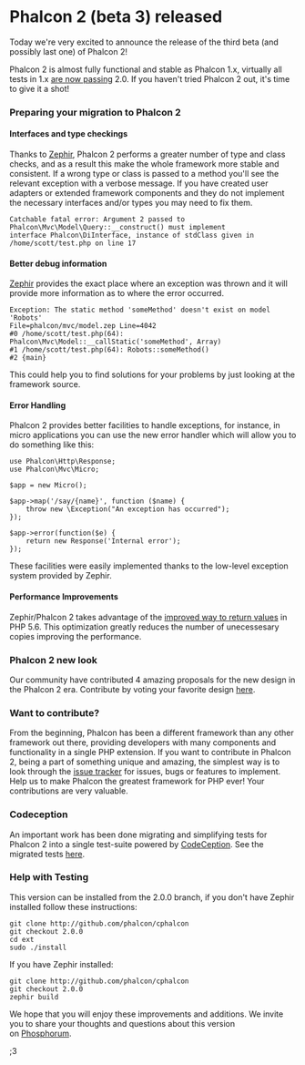 <!--
slug: phalcon-2-beta-3-released
date: Wed Oct 15 2014 11:58:00 GMT-0400 (EDT)
tags: phalcon, phalcon2, phalconphp, zephir
title: Phalcon 2 (beta 3) released
id: 100083107700
link: http://blog.phalconphp.com/post/100083107700/phalcon-2-beta-3-released
raw: {"blog_name":"phalconphp","id":100083107700,"post_url":"http://blog.phalconphp.com/post/100083107700/phalcon-2-beta-3-released","slug":"phalcon-2-beta-3-released","type":"text","date":"2014-10-15 15:58:00 GMT","timestamp":1413388680,"state":"published","format":"html","reblog_key":"cG6rnFZD","tags":["phalcon","phalcon2","phalconphp","zephir"],"short_url":"http://tmblr.co/Z6Pumv1TDQmTq","highlighted":[],"note_count":5,"title":"Phalcon 2 (beta 3) released","body":"<p>Today we&rsquo;re very excited to announce the release of the third beta (and possibly last one) of Phalcon 2!</p>\n<p>Phalcon 2 is almost fully functional and stable as Phalcon 1.x, virtually all tests in 1.x <a href=\"https://travis-ci.org/phalcon/cphalcon/builds/38007986\">are now passing</a> 2.0. If you haven&rsquo;t tried Phalcon 2 out, it&rsquo;s time to give it a shot!</p>\n<h3>Preparing your migration to Phalcon 2</h3>\n<h4>Interfaces and type checkings</h4>\n<p>Thanks to <a href=\"http://www.zephir-lang.org\">Zephir</a>, Phalcon 2 performs a greater number of type and class checks, and as a result this make the whole framework more stable and consistent. If a wrong type or class is passed to a method you&rsquo;ll see the relevant exception with a verbose message. If you have created user adapters or extended framework components and they do not implement the necessary interfaces and/or types you may need to fix them.</p>\n<pre class=\"sh_php sh_sourceCode\">Catchable fatal error: Argument 2 passed to Phalcon\\Mvc\\Model\\Query::__construct() must implement \ninterface Phalcon\\DiInterface, instance of stdClass given in /home/scott/test.php on line 17\n</pre>\n<h4>Better debug information</h4>\n<p><a href=\"http://zephir-lang.com/\">Zephir</a> provides the exact place where an exception was thrown and it will provide more information as to where the error occurred.</p>\n<pre class=\"sh_php sh_sourceCode\">Exception: The static method 'someMethod' doesn't exist on model 'Robots'\nFile=phalcon/mvc/model.zep Line=4042\n#0 /home/scott/test.php(64): Phalcon\\Mvc\\Model::__callStatic('someMethod', Array)\n#1 /home/scott/test.php(64): Robots::someMethod()\n#2 {main}\n</pre>\n<p>This could help you to find solutions for your problems by just looking at the framework source.</p>\n<h4>Error Handling</h4>\n<p>Phalcon 2 provides better facilities to handle exceptions, for instance, in micro applications you can use the new error handler which will allow you to do something like this:</p>\n<pre class=\"sh_php sh_sourceCode\">use Phalcon\\Http\\Response;\nuse Phalcon\\Mvc\\Micro;\n\n$app = new Micro();\n\n$app-&gt;map('/say/{name}', function ($name) {\n    throw new \\Exception(\"An exception has occurred\");\n});\n\n$app-&gt;error(function($e) {\n\treturn new Response('Internal error');\t\t\n});\n</pre>\n<p>These facilities were easily implemented thanks to the low-level exception system provided by Zephir.</p>\n<h4>Performance Improvements</h4>\n<p>Zephir/Phalcon 2 takes advantage of the <a href=\"http://lxr.php.net/xref/PHP_5_6/UPGRADING.INTERNALS#56\">improved way to return values</a> in PHP 5.6. This optimization greatly reduces the number of unecessesary copies improving the performance.</p>\n<h3>Phalcon 2 new look</h3>\n<p>Our community have contributed 4 amazing proposals for the new design in the Phalcon 2 era. Contribute by voting your favorite design <a href=\"http://survey.phalconphp.com\">here</a>.</p>\n<h3>Want to contribute?</h3>\n<p>From the beginning, Phalcon has been a different framework than any other framework out there, providing developers with many components and functionality in a single PHP extension. If you want to contribute in Phalcon 2, being a part of something unique and amazing, the simplest way is to look through the <a href=\"https://github.com/phalcon/cphalcon\">issue tracker</a> for issues, bugs or features to implement. Help us to make Phalcon the greatest framework for PHP ever! Your contributions are very valuable.</p>\n<h3>Codeception</h3>\n<p>An important work has been done migrating and simplifying tests for Phalcon 2 into a single test-suite powered by <a href=\"http://codeception.com/\">CodeCeption</a>. See the migrated tests <a href=\"https://github.com/phalcon/cphalcon/tree/2.0.0/tests\">here</a>.</p>\n<h3>Help with Testing</h3>\n<p>This version can be installed from the 2.0.0 branch, if you don't have Zephir installed follow these instructions:</p>\n<pre class=\"sh_sh sh_sourceCode\">git clone <a href=\"http://github.com/phalcon/cphalcon\">http://github.com/phalcon/cphalcon</a>\ngit checkout 2.0.0\ncd ext\nsudo ./install\n</pre>\n<p>If you have Zephir installed:</p>\n<pre class=\"sh_sh sh_sourceCode\">git clone <a href=\"http://github.com/phalcon/cphalcon\">http://github.com/phalcon/cphalcon</a>\ngit checkout 2.0.0\nzephir build\n</pre>\n<p>We hope that you will enjoy these improvements and additions. We invite you to share your thoughts and questions about this version on <a href=\"http://forum.phalconphp.com/\">Phosphorum</a>.</p>\n<p>;3</p>","reblog":{"tree_html":"","comment":"<p>Today we&rsquo;re very excited to announce the release of the third beta (and possibly last one) of Phalcon 2!</p>\n<p>Phalcon 2 is almost fully functional and stable as Phalcon 1.x, virtually all tests in 1.x <a href=\"https://travis-ci.org/phalcon/cphalcon/builds/38007986\">are now passing</a> 2.0. If you haven&rsquo;t tried Phalcon 2 out, it&rsquo;s time to give it a shot!</p>\n<h3>Preparing your migration to Phalcon 2</h3>\n<h4>Interfaces and type checkings</h4>\n<p>Thanks to <a href=\"http://www.zephir-lang.org\">Zephir</a>, Phalcon 2 performs a greater number of type and class checks, and as a result this make the whole framework more stable and consistent. If a wrong type or class is passed to a method you&rsquo;ll see the relevant exception with a verbose message. If you have created user adapters or extended framework components and they do not implement the necessary interfaces and/or types you may need to fix them.</p>\n<pre class=\"sh_php sh_sourceCode\">Catchable fatal error: Argument 2 passed to Phalcon\\Mvc\\Model\\Query::__construct() must implement \ninterface Phalcon\\DiInterface, instance of stdClass given in /home/scott/test.php on line 17\n</pre>\n<h4>Better debug information</h4>\n<p><a href=\"http://zephir-lang.com/\">Zephir</a> provides the exact place where an exception was thrown and it will provide more information as to where the error occurred.</p>\n<pre class=\"sh_php sh_sourceCode\">Exception: The static method 'someMethod' doesn't exist on model 'Robots'\nFile=phalcon/mvc/model.zep Line=4042\n#0 /home/scott/test.php(64): Phalcon\\Mvc\\Model::__callStatic('someMethod', Array)\n#1 /home/scott/test.php(64): Robots::someMethod()\n#2 {main}\n</pre>\n<p>This could help you to find solutions for your problems by just looking at the framework source.</p>\n<h4>Error Handling</h4>\n<p>Phalcon 2 provides better facilities to handle exceptions, for instance, in micro applications you can use the new error handler which will allow you to do something like this:</p>\n<pre class=\"sh_php sh_sourceCode\">use Phalcon\\Http\\Response;\nuse Phalcon\\Mvc\\Micro;\n\n$app = new Micro();\n\n$app-&gt;map('/say/{name}', function ($name) {\n    throw new \\Exception(\"An exception has occurred\");\n});\n\n$app-&gt;error(function($e) {\n\treturn new Response('Internal error');\t\t\n});\n</pre>\n<p>These facilities were easily implemented thanks to the low-level exception system provided by Zephir.</p>\n<h4>Performance Improvements</h4>\n<p>Zephir/Phalcon 2 takes advantage of the <a href=\"http://lxr.php.net/xref/PHP_5_6/UPGRADING.INTERNALS#56\">improved way to return values</a> in PHP 5.6. This optimization greatly reduces the number of unecessesary copies improving the performance.</p>\n<h3>Phalcon 2 new look</h3>\n<p>Our community have contributed 4 amazing proposals for the new design in the Phalcon 2 era. Contribute by voting your favorite design <a href=\"http://survey.phalconphp.com\">here</a>.</p>\n<h3>Want to contribute?</h3>\n<p>From the beginning, Phalcon has been a different framework than any other framework out there, providing developers with many components and functionality in a single PHP extension. If you want to contribute in Phalcon 2, being a part of something unique and amazing,&nbsp;the simplest way is to look through the <a href=\"https://github.com/phalcon/cphalcon\">issue tracker</a> for issues, bugs or features to implement. Help us to make Phalcon the greatest framework for PHP ever! Your contributions are very valuable.</p>\n<h3>Codeception</h3>\n<p>An important work has been done migrating and simplifying tests for Phalcon 2 into a single test-suite powered by <a href=\"http://codeception.com/\">CodeCeption</a>. See the migrated tests <a href=\"https://github.com/phalcon/cphalcon/tree/2.0.0/tests\">here</a>.</p>\n<h3>Help with Testing</h3>\n<p>This version can be installed from the 2.0.0 branch, if you don&rsquo;t have Zephir installed follow these instructions:</p>\n<pre class=\"sh_sh sh_sourceCode\">git clone <a href=\"http://github.com/phalcon/cphalcon\">http://github.com/phalcon/cphalcon</a>\ngit checkout 2.0.0\ncd ext\nsudo ./install\n</pre>\n<p>If you have Zephir installed:</p>\n<pre class=\"sh_sh sh_sourceCode\">git clone <a href=\"http://github.com/phalcon/cphalcon\">http://github.com/phalcon/cphalcon</a>\ngit checkout 2.0.0\nzephir build\n</pre>\n<p>We hope that you will enjoy these improvements and additions. We invite you to share your thoughts and questions about this version on&nbsp;<a href=\"http://forum.phalconphp.com/\">Phosphorum</a>.</p>\n<p>;3</p>"},"trail":[{"blog":{"name":"phalconphp","theme":{"header_full_width":1117,"header_full_height":426,"header_focus_width":758,"header_focus_height":426,"avatar_shape":"square","background_color":"#FAFAFA","body_font":"Helvetica Neue","header_bounds":"0,937,426,179","header_image":"http://static.tumblr.com/be2b0380984b972b47699d457f4c0ffb/ivjir8a/815nn0qo7/tumblr_static_28z87js742xwowwo0kco04ogs.jpg","header_image_focused":"http://static.tumblr.com/be2b0380984b972b47699d457f4c0ffb/ivjir8a/laHnn0qo9/tumblr_static_tumblr_static_28z87js742xwowwo0kco04ogs_focused_v3.jpg","header_image_scaled":"http://static.tumblr.com/be2b0380984b972b47699d457f4c0ffb/ivjir8a/815nn0qo7/tumblr_static_28z87js742xwowwo0kco04ogs_2048_v2.jpg","header_stretch":true,"link_color":"#529ECC","show_avatar":true,"show_description":true,"show_header_image":true,"show_title":true,"title_color":"#444444","title_font":"Gibson","title_font_weight":"bold"}},"post":{"id":"100083107700"},"content":"<p>Today we're very excited to announce the release of the third beta (and possibly last one) of Phalcon 2!</p>\n<p>Phalcon 2 is almost fully functional and stable as Phalcon 1.x, virtually all tests in 1.x <a href=\"https://travis-ci.org/phalcon/cphalcon/builds/38007986\">are now passing</a> 2.0. If you haven't tried Phalcon 2 out, it's time to give it a shot!</p>\n<h3>Preparing your migration to Phalcon 2</h3>\n<h4>Interfaces and type checkings</h4>\n<p>Thanks to <a href=\"http://www.zephir-lang.org\">Zephir</a>, Phalcon 2 performs a greater number of type and class checks, and as a result this make the whole framework more stable and consistent. If a wrong type or class is passed to a method you'll see the relevant exception with a verbose message. If you have created user adapters or extended framework components and they do not implement the necessary interfaces and/or types you may need to fix them.</p>\n<pre class=\"sh_php sh_sourceCode\">Catchable fatal error: Argument 2 passed to Phalcon\\Mvc\\Model\\Query::__construct() must implement \ninterface Phalcon\\DiInterface, instance of stdClass given in /home/scott/test.php on line 17\n</pre>\n<h4>Better debug information</h4>\n<p><a href=\"http://zephir-lang.com/\">Zephir</a> provides the exact place where an exception was thrown and it will provide more information as to where the error occurred.</p>\n<pre class=\"sh_php sh_sourceCode\">Exception: The static method 'someMethod' doesn't exist on model 'Robots'\nFile=phalcon/mvc/model.zep Line=4042\n#0 /home/scott/test.php(64): Phalcon\\Mvc\\Model::__callStatic('someMethod', Array)\n#1 /home/scott/test.php(64): Robots::someMethod()\n#2 {main}\n</pre>\n<p>This could help you to find solutions for your problems by just looking at the framework source.</p>\n<h4>Error Handling</h4>\n<p>Phalcon 2 provides better facilities to handle exceptions, for instance, in micro applications you can use the new error handler which will allow you to do something like this:</p>\n<pre class=\"sh_php sh_sourceCode\">use Phalcon\\Http\\Response;\nuse Phalcon\\Mvc\\Micro;\n\n$app = new Micro();\n\n$app->map('/say/{name}', function ($name) {\n    throw new \\Exception(\"An exception has occurred\");\n});\n\n$app->error(function($e) {\n\treturn new Response('Internal error');\t\t\n});\n</pre>\n<p>These facilities were easily implemented thanks to the low-level exception system provided by Zephir.</p>\n<h4>Performance Improvements</h4>\n<p>Zephir/Phalcon 2 takes advantage of the <a href=\"http://lxr.php.net/xref/PHP_5_6/UPGRADING.INTERNALS#56\">improved way to return values</a> in PHP 5.6. This optimization greatly reduces the number of unecessesary copies improving the performance.</p>\n<h3>Phalcon 2 new look</h3>\n<p>Our community have contributed 4 amazing proposals for the new design in the Phalcon 2 era. Contribute by voting your favorite design <a href=\"http://survey.phalconphp.com\">here</a>.</p>\n<h3>Want to contribute?</h3>\n<p>From the beginning, Phalcon has been a different framework than any other framework out there, providing developers with many components and functionality in a single PHP extension. If you want to contribute in Phalcon 2, being a part of something unique and amazing, the simplest way is to look through the <a href=\"https://github.com/phalcon/cphalcon\">issue tracker</a> for issues, bugs or features to implement. Help us to make Phalcon the greatest framework for PHP ever! Your contributions are very valuable.</p>\n<h3>Codeception</h3>\n<p>An important work has been done migrating and simplifying tests for Phalcon 2 into a single test-suite powered by <a href=\"http://codeception.com/\">CodeCeption</a>. See the migrated tests <a href=\"https://github.com/phalcon/cphalcon/tree/2.0.0/tests\">here</a>.</p>\n<h3>Help with Testing</h3>\n<p>This version can be installed from the 2.0.0 branch, if you don't have Zephir installed follow these instructions:</p>\n<pre class=\"sh_sh sh_sourceCode\">git clone <a href=\"http://github.com/phalcon/cphalcon\">http://github.com/phalcon/cphalcon</a>\ngit checkout 2.0.0\ncd ext\nsudo ./install\n</pre>\n<p>If you have Zephir installed:</p>\n<pre class=\"sh_sh sh_sourceCode\">git clone <a href=\"http://github.com/phalcon/cphalcon\">http://github.com/phalcon/cphalcon</a>\ngit checkout 2.0.0\nzephir build\n</pre>\n<p>We hope that you will enjoy these improvements and additions. We invite you to share your thoughts and questions about this version on <a href=\"http://forum.phalconphp.com/\">Phosphorum</a>.</p>\n<p>;3</p>","content_raw":"<p>Today we're very excited to announce the release of the third beta (and possibly last one) of Phalcon 2!</p>\r\n<p>Phalcon 2 is almost fully functional and stable as Phalcon 1.x, virtually all tests in 1.x <a href=\"https://travis-ci.org/phalcon/cphalcon/builds/38007986\">are now passing</a> 2.0. If you haven't tried Phalcon 2 out, it's time to give it a shot!</p>\r\n<h3>Preparing your migration to Phalcon 2</h3>\r\n<h4>Interfaces and type checkings</h4>\r\n<p>Thanks to <a href=\"http://www.zephir-lang.org\">Zephir</a>, Phalcon 2 performs a greater number of type and class checks, and as a result this make the whole framework more stable and consistent. If a wrong type or class is passed to a method you'll see the relevant exception with a verbose message. If you have created user adapters or extended framework components and they do not implement the necessary interfaces and/or types you may need to fix them.</p>\r\n<pre class=\"sh_php sh_sourceCode\">Catchable fatal error: Argument 2 passed to Phalcon\\Mvc\\Model\\Query::__construct() must implement \r\ninterface Phalcon\\DiInterface, instance of stdClass given in /home/scott/test.php on line 17\r\n</pre>\r\n<h4>Better debug information</h4>\r\n<p><a href=\"http://zephir-lang.com/\">Zephir</a> provides the exact place where an exception was thrown and it will provide more information as to where the error occurred.</p>\r\n<pre class=\"sh_php sh_sourceCode\">Exception: The static method 'someMethod' doesn't exist on model 'Robots'\r\nFile=phalcon/mvc/model.zep Line=4042\r\n#0 /home/scott/test.php(64): Phalcon\\Mvc\\Model::__callStatic('someMethod', Array)\r\n#1 /home/scott/test.php(64): Robots::someMethod()\r\n#2 {main}\r\n</pre>\r\n<p>This could help you to find solutions for your problems by just looking at the framework source.</p>\r\n<h4>Error Handling</h4>\r\n<p>Phalcon 2 provides better facilities to handle exceptions, for instance, in micro applications you can use the new error handler which will allow you to do something like this:</p>\r\n<pre class=\"sh_php sh_sourceCode\">use Phalcon\\Http\\Response;\r\nuse Phalcon\\Mvc\\Micro;\r\n\r\n$app = new Micro();\r\n\r\n$app-&gt;map('/say/{name}', function ($name) {\r\n    throw new \\Exception(\"An exception has occurred\");\r\n});\r\n\r\n$app-&gt;error(function($e) {\r\n\treturn new Response('Internal error');\t\t\r\n});\r\n</pre>\r\n<p>These facilities were easily implemented thanks to the low-level exception system provided by Zephir.</p>\r\n<h4>Performance Improvements</h4>\r\n<p>Zephir/Phalcon 2 takes advantage of the <a href=\"http://lxr.php.net/xref/PHP_5_6/UPGRADING.INTERNALS#56\">improved way to return values</a> in PHP 5.6. This optimization greatly reduces the number of unecessesary copies improving the performance.</p>\r\n<h3>Phalcon 2 new look</h3>\r\n<p>Our community have contributed 4 amazing proposals for the new design in the Phalcon 2 era. Contribute by voting your favorite design <a href=\"http://survey.phalconphp.com\">here</a>.</p>\r\n<h3>Want to contribute?</h3>\r\n<p>From the beginning, Phalcon has been a different framework than any other framework out there, providing developers with many components and functionality in a single PHP extension. If you want to contribute in Phalcon 2, being a part of something unique and amazing,&nbsp;the simplest way is to look through the <a href=\"https://github.com/phalcon/cphalcon\">issue tracker</a> for issues, bugs or features to implement. Help us to make Phalcon the greatest framework for PHP ever! Your contributions are very valuable.</p>\r\n<h3>Codeception</h3>\r\n<p>An important work has been done migrating and simplifying tests for Phalcon 2 into a single test-suite powered by <a href=\"http://codeception.com/\">CodeCeption</a>. See the migrated tests <a href=\"https://github.com/phalcon/cphalcon/tree/2.0.0/tests\">here</a>.</p>\r\n<h3>Help with Testing</h3>\r\n<p>This version can be installed from the 2.0.0 branch, if you don&rsquo;t have Zephir installed follow these instructions:</p>\r\n<pre class=\"sh_sh sh_sourceCode\">git clone http://github.com/phalcon/cphalcon\r\ngit checkout 2.0.0\r\ncd ext\r\nsudo ./install\r\n</pre>\r\n<p>If you have Zephir installed:</p>\r\n<pre class=\"sh_sh sh_sourceCode\">git clone http://github.com/phalcon/cphalcon\r\ngit checkout 2.0.0\r\nzephir build\r\n</pre>\r\n<p>We hope that you will enjoy these improvements and additions. We invite you to share your thoughts and questions about this version on&nbsp;<a href=\"http://forum.phalconphp.com/\">Phosphorum</a>.</p>\r\n<p>;3</p>","is_current_item":true,"is_root_item":true}]}
publish: 2014-10-015
-->


Phalcon 2 (beta 3) released
===========================

Today we're very excited to announce the release of the third beta (and
possibly last one) of Phalcon 2!

Phalcon 2 is almost fully functional and stable as Phalcon 1.x,
virtually all tests in 1.x [are now
passing](https://travis-ci.org/phalcon/cphalcon/builds/38007986) 2.0. If
you haven't tried Phalcon 2 out, it's time to give it a shot!

### Preparing your migration to Phalcon 2

#### Interfaces and type checkings

Thanks to [Zephir](http://www.zephir-lang.org), Phalcon 2 performs a
greater number of type and class checks, and as a result this make the
whole framework more stable and consistent. If a wrong type or class is
passed to a method you'll see the relevant exception with a verbose
message. If you have created user adapters or extended framework
components and they do not implement the necessary interfaces and/or
types you may need to fix them.

~~~~ {.sh_php .sh_sourceCode}
Catchable fatal error: Argument 2 passed to Phalcon\Mvc\Model\Query::__construct() must implement 
interface Phalcon\DiInterface, instance of stdClass given in /home/scott/test.php on line 17
~~~~

#### Better debug information

[Zephir](http://zephir-lang.com/) provides the exact place where an
exception was thrown and it will provide more information as to where
the error occurred.

~~~~ {.sh_php .sh_sourceCode}
Exception: The static method 'someMethod' doesn't exist on model 'Robots'
File=phalcon/mvc/model.zep Line=4042
#0 /home/scott/test.php(64): Phalcon\Mvc\Model::__callStatic('someMethod', Array)
#1 /home/scott/test.php(64): Robots::someMethod()
#2 {main}
~~~~

This could help you to find solutions for your problems by just looking
at the framework source.

#### Error Handling

Phalcon 2 provides better facilities to handle exceptions, for instance,
in micro applications you can use the new error handler which will allow
you to do something like this:

~~~~ {.sh_php .sh_sourceCode}
use Phalcon\Http\Response;
use Phalcon\Mvc\Micro;

$app = new Micro();

$app->map('/say/{name}', function ($name) {
    throw new \Exception("An exception has occurred");
});

$app->error(function($e) {
    return new Response('Internal error');      
});
~~~~

These facilities were easily implemented thanks to the low-level
exception system provided by Zephir.

#### Performance Improvements

Zephir/Phalcon 2 takes advantage of the [improved way to return
values](http://lxr.php.net/xref/PHP_5_6/UPGRADING.INTERNALS#56) in PHP
5.6. This optimization greatly reduces the number of unecessesary copies
improving the performance.

### Phalcon 2 new look

Our community have contributed 4 amazing proposals for the new design in
the Phalcon 2 era. Contribute by voting your favorite design
[here](http://survey.phalconphp.com).

### Want to contribute?

From the beginning, Phalcon has been a different framework than any
other framework out there, providing developers with many components and
functionality in a single PHP extension. If you want to contribute in
Phalcon 2, being a part of something unique and amazing, the simplest
way is to look through the [issue
tracker](https://github.com/phalcon/cphalcon) for issues, bugs or
features to implement. Help us to make Phalcon the greatest framework
for PHP ever! Your contributions are very valuable.

### Codeception

An important work has been done migrating and simplifying tests for
Phalcon 2 into a single test-suite powered by
[CodeCeption](http://codeception.com/). See the migrated tests
[here](https://github.com/phalcon/cphalcon/tree/2.0.0/tests).

### Help with Testing

This version can be installed from the 2.0.0 branch, if you don't have
Zephir installed follow these instructions:

~~~~ {.sh_sh .sh_sourceCode}
git clone http://github.com/phalcon/cphalcon
git checkout 2.0.0
cd ext
sudo ./install
~~~~

If you have Zephir installed:

~~~~ {.sh_sh .sh_sourceCode}
git clone http://github.com/phalcon/cphalcon
git checkout 2.0.0
zephir build
~~~~

We hope that you will enjoy these improvements and additions. We invite
you to share your thoughts and questions about this version
on [Phosphorum](http://forum.phalconphp.com/).

;3

